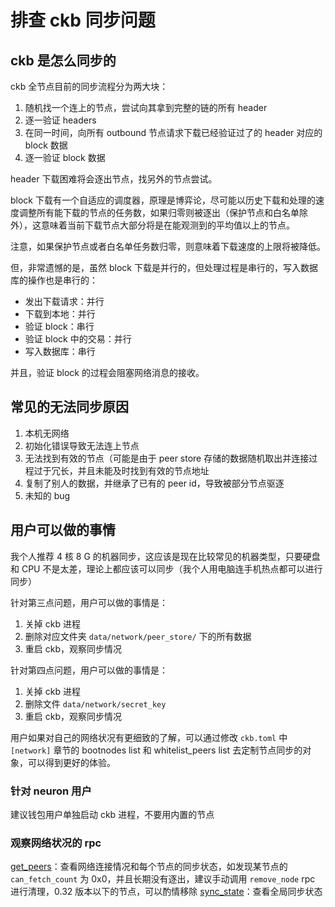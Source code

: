 # 排查 ckb 同步问题

## ckb 是怎么同步的

ckb 全节点目前的同步流程分为两大块：

1. 随机找一个连上的节点，尝试向其拿到完整的链的所有 header
2. 逐一验证 headers
3. 在同一时间，向所有 outbound 节点请求下载已经验证过了的 header 对应的 block 数据
4. 逐一验证 block 数据

header 下载困难将会逐出节点，找另外的节点尝试。

block 下载有一个自适应的调度器，原理是博弈论，尽可能以历史下载和处理的速度调整所有能下载的节点的任务数，如果归零则被逐出（保护节点和白名单除外），这意味着当前下载节点大部分将是在能观测到的平均值以上的节点。

注意，如果保护节点或者白名单任务数归零，则意味着下载速度的上限将被降低。

但，非常遗憾的是，虽然 block 下载是并行的，但处理过程是串行的，写入数据库的操作也是串行的：

- 发出下载请求：并行
- 下载到本地：并行
- 验证 block：串行
- 验证 block 中的交易：并行
- 写入数据库：串行

并且，验证 block 的过程会阻塞网络消息的接收。

## 常见的无法同步原因

1. 本机无网络
2. 初始化错误导致无法连上节点
3. 无法找到有效的节点（可能是由于 peer store 存储的数据随机取出并连接过程过于冗长，并且未能及时找到有效的节点地址
4. 复制了别人的数据，并继承了已有的 peer id，导致被部分节点驱逐
5. 未知的 bug

## 用户可以做的事情

我个人推荐 4 核 8 G 的机器同步，这应该是现在比较常见的机器类型，只要硬盘和 CPU 不是太差，理论上都应该可以同步（我个人用电脑连手机热点都可以进行同步）

针对第三点问题，用户可以做的事情是：

1. 关掉 ckb 进程
2. 删除对应文件夹 `data/network/peer_store/` 下的所有数据
3. 重启 ckb，观察同步情况

针对第四点问题，用户可以做的事情是：

1. 关掉 ckb 进程
2. 删除文件 `data/network/secret_key`
3. 重启 ckb，观察同步情况

用户如果对自己的网络状况有更细致的了解，可以通过修改 `ckb.toml` 中 `[network]` 章节的 bootnodes list 和 whitelist_peers list 去定制节点同步的对象，可以得到更好的体验。

### 针对 neuron 用户

建议钱包用户单独启动 ckb 进程，不要用内置的节点

### 观察网络状况的 rpc

[get_peers](https://github.com/driftluo/ckb/tree/develop/rpc#method-get_peers)：查看网络连接情况和每个节点的同步状态，如发现某节点的 `can_fetch_count` 为 0x0，并且长期没有逐出，建议手动调用 `remove_node` rpc 进行清理，0.32 版本以下的节点，可以酌情移除
[sync_state](https://github.com/driftluo/ckb/tree/develop/rpc#method-sync_state)：查看全局同步状态